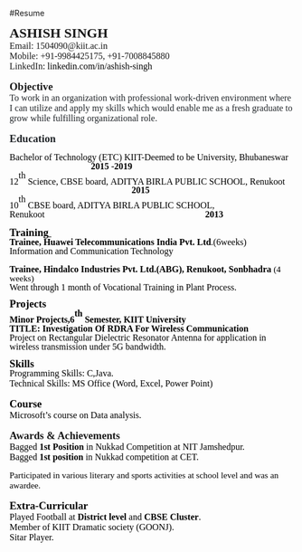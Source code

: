 #Resume
<p style="margin-bottom: 12.0000pt;"><strong><span style="font-family: Calibri; font-size: 18.0000pt;">ASHISH SINGH</span></strong><span style="font-family: Calibri; font-size: 11.0000pt;"><br /></span><span style="font-family: Calibri; font-size: 12.0000pt;">Email: 1504090@kiit.ac.in</span><span style="font-family: Calibri; font-size: 12.0000pt;"><br /></span><span style="font-family: Calibri; font-size: 12.0000pt;">Mobile: +91-9984425175, +91-7008845880</span><span style="font-family: Calibri; font-size: 12.0000pt;"><br /></span><span style="font-family: Calibri; font-size: 12.0000pt;">LinkedIn</span><span style="font-family: Calibri; color: #000000; font-size: 12.0000pt;">: linkedin.com/in/ashish-singh</span></p>
<p style="margin-bottom: 12.0000pt;"><strong><span style="font-family: Calibri; font-size: 14.0000pt;">Objective</span></strong><strong><u><span style="font-family: Calibri; text-decoration: underline; text-underline: single; font-size: 12.0000pt;"><br /></span></u></strong><span style="font-family: Calibri; color: #212529; font-size: 12.0000pt; background: #ffffff;">To work in an organization with professional work-driven environment where I can utilize and apply my skills which would enable me as a fresh graduate to grow while fulfilling organizational role.</span></p>
<p><strong><span style="font-family: Calibri; color: #212529; font-size: 14.0000pt; background: #ffffff;">Education</span></strong><u><span style="font-family: Calibri; color: #212529; text-decoration: underline; text-underline: single; font-size: 14.0000pt; background: #ffffff;"><br /></span></u></p>
<p style="margin-bottom: 12.0000pt; margin-left: 0.0000pt; line-height: 114%;"><span style="font-family: Calibri; color: #000000; font-size: 12.0000pt;">Bachelor of Technology (ETC) KIIT-Deemed to be University, Bhubaneswar </span><span style="font-family: Calibri; color: #000000; font-size: 11.5000pt;">&nbsp;&nbsp;&nbsp;&nbsp;&nbsp;&nbsp;&nbsp;&nbsp;&nbsp;&nbsp;&nbsp;&nbsp;&nbsp;&nbsp;&nbsp;&nbsp;&nbsp;&nbsp;&nbsp;&nbsp;&nbsp;&nbsp;&nbsp;&nbsp;</span><span style="font-family: Calibri; color: #000000; font-size: 12.0000pt;">&nbsp;&nbsp;&nbsp;&nbsp;&nbsp;&nbsp;&nbsp;&nbsp;&nbsp;&nbsp;&nbsp;&nbsp;&nbsp;</span><strong><span style="font-family: Calibri; color: #000000; font-size: 12.0000pt;">2015 -2019</span></strong><strong><span style="font-family: Calibri; color: #000000; font-size: 12.0000pt;"><br /></span></strong><span style="font-family: Calibri; color: #000000; font-size: 12.0000pt;">12</span><sup><span style="font-family: Calibri; color: #000000; font-size: 12.0000pt; vertical-align: super;">th</span></sup><span style="font-family: Calibri; color: #000000; font-size: 12.0000pt;">&nbsp;Science, CBSE board,</span><span style="font-family: Calibri; color: #000000; font-size: 12.0000pt;">&nbsp;ADITYA BIRLA PUBLIC SCHOOL, Renukoot</span><span style="font-family: Calibri; color: #000000; font-size: 12.0000pt;"> &nbsp; &nbsp; &nbsp; &nbsp; &nbsp; &nbsp; &nbsp; &nbsp; &nbsp; &nbsp; &nbsp; &nbsp; </span><span style="font-family: Calibri; color: #000000; font-size: 12.0000pt;">&nbsp;&nbsp;&nbsp;&nbsp;&nbsp;&nbsp;&nbsp;&nbsp;&nbsp;&nbsp;&nbsp;&nbsp;&nbsp;&nbsp;&nbsp;&nbsp;&nbsp;&nbsp;&nbsp;&nbsp;&nbsp;&nbsp;&nbsp;&nbsp;&nbsp;&nbsp;&nbsp;&nbsp;&nbsp;&nbsp;</span><strong><span style="font-family: Calibri; color: #000000; font-size: 12.0000pt;">&nbsp;&nbsp;&nbsp;&nbsp;2015</span></strong><strong><span style="font-family: Calibri; color: #000000; font-size: 12.0000pt;"><br /></span></strong><span style="font-family: Calibri; color: #000000; font-size: 12.0000pt;">10</span><sup><span style="font-family: Calibri; color: #000000; font-size: 12.0000pt; vertical-align: super;">th</span></sup><span style="font-family: Calibri; color: #000000; font-size: 12.0000pt;">&nbsp;CBSE board, </span><span style="font-family: Calibri; color: #000000; font-size: 12.0000pt;">ADITYA BIRLA PUBLIC SCHOOL, Renukoot</span><span style="font-family: Calibri; color: #000000; font-size: 12.0000pt;">&nbsp;&nbsp;&nbsp;&nbsp;&nbsp;&nbsp;&nbsp;&nbsp;&nbsp;&nbsp;&nbsp;&nbsp;&nbsp;&nbsp;&nbsp;&nbsp;&nbsp;&nbsp;&nbsp;&nbsp;&nbsp;</span> <span style="font-family: Calibri; color: #000000; font-size: 12.0000pt;">&nbsp;&nbsp;&nbsp;&nbsp;&nbsp;&nbsp;&nbsp;&nbsp;&nbsp;&nbsp;&nbsp;&nbsp;&nbsp;</span><span style="font-family: Calibri; color: #000000; font-size: 12.0000pt;">&nbsp;&nbsp;&nbsp;&nbsp;&nbsp;&nbsp;&nbsp;&nbsp;&nbsp;</span><span style="font-family: Calibri; color: #000000; font-size: 12.0000pt;">&nbsp;&nbsp;&nbsp;&nbsp;&nbsp;&nbsp;&nbsp;&nbsp;&nbsp;&nbsp;&nbsp;&nbsp;&nbsp;&nbsp;&nbsp;&nbsp;&nbsp;&nbsp;&nbsp;&nbsp;&nbsp;&nbsp;&nbsp;&nbsp;&nbsp;&nbsp;&nbsp;</span><strong><span style="font-family: Calibri; color: #000000; font-size: 12.0000pt;">2013</span></strong></p>
<p style="margin-left: 0.0000pt; line-height: 114%;"><strong><span style="font-family: Calibri; color: #000000; font-size: 14.0000pt;">Training</span></strong><strong><u><span style="font-family: Calibri; color: #000000; text-decoration: underline; text-underline: single; font-size: 14.0000pt;">&nbsp;</span></u></strong><strong><u><span style="font-family: Calibri; color: #000000; text-decoration: underline; text-underline: single; font-size: 12.0000pt;"><br /></span></u></strong><strong><span style="font-family: Calibri; color: #000000; font-size: 12.0000pt;">Trainee, Huawei Telecommunications India Pvt. Ltd</span></strong><span style="font-family: Calibri; color: #000000; font-size: 12.0000pt;">.(6weeks)</span><strong><span style="font-family: Calibri; color: #000000; font-size: 12.0000pt;"><br /></span></strong><span style="font-family: Calibri; color: #000000; font-size: 12.0000pt;">Information and Communication Technology</span><span style="font-family: Calibri; color: #000000; font-size: 12.0000pt;"><br /></span><span style="font-family: Calibri; color: #000000; font-size: 11.0000pt;"><br /></span><strong><span style="font-family: Calibri; color: #000000; font-size: 12.0000pt;">Trainee, Hindalco Industries Pvt. Ltd.(ABG), Renukoot, Sonbhadra</span></strong><strong><span style="font-family: Calibri; color: #000000; font-size: 11.5000pt;">&nbsp;</span></strong><span style="font-family: Calibri; color: #000000; font-size: 11.5000pt;">(4 weeks)</span><strong><span style="font-family: Calibri; color: #585858; font-size: 11.5000pt;"><br /></span></strong><span style="font-family: Calibri; color: #000000; font-size: 12.0000pt;">Went through 1 month of Vocational Training in Plant Process.</span><span style="font-family: Calibri; color: #000000; font-size: 12.0000pt;"><br /></span></p>
<p style="margin-left: 0.0000pt; line-height: 114%;"><strong><span style="font-family: Calibri; color: #000000; font-size: 14.0000pt;">Projects</span></strong><strong><span style="font-family: Calibri; color: #000000; font-size: 12.0000pt;"><br /></span></strong><strong><span style="font-family: Calibri; color: #000000; font-size: 12.0000pt;">Minor Projects,6</span></strong><strong><sup><span style="font-family: Calibri; color: #000000; font-size: 12.0000pt; vertical-align: super;">th</span></sup></strong><strong><span style="font-family: Calibri; color: #000000; font-size: 12.0000pt;">&nbsp;Semester, KIIT University</span></strong><strong><span style="font-family: Calibri; color: #000000; font-size: 12.0000pt;"><br /></span></strong><strong><span style="font-family: Calibri; color: #000000; font-size: 12.0000pt;">TITLE: Investigation Of RDRA For Wireless Communication</span></strong><span style="font-family: Calibri; color: #000000; font-size: 12.0000pt;"><br /></span><span style="font-family: Calibri; color: #000000; font-size: 12.0000pt;">Project on Rectangular Dielectric Resonator Antenna for application in wireless transmission under 5G bandwidth.</span></p>
<p style="margin-bottom: 0.0000pt; margin-left: 0.0000pt; line-height: 114%;"><strong><span style="font-family: Calibri; color: #000000; font-size: 14.0000pt;">Skills</span></strong></p>
<p style="margin-top: 0.0000pt; margin-bottom: 12.0000pt; text-align: left;"><span style="font-family: Calibri; color: #000000; font-size: 12.0000pt;">Programming Skills: C</span><span style="font-family: Calibri; color: #000000; font-size: 12.0000pt;">,Java.</span><span style="font-family: Calibri; color: #000000; font-size: 12.0000pt;"><br /></span><span style="font-family: Calibri; color: #000000; font-size: 12.0000pt;">Technical Skills: </span><span style="font-family: Calibri; color: #000000; font-size: 12.0000pt;">MS Office (Word, Excel, Power Point)</span></p>
<p style="margin-top: 0.0000pt; margin-bottom: 12.0000pt; text-align: left;"><strong><span style="font-family: Calibri; color: #000000; font-size: 14.0000pt;">Course</span></strong><strong><u><span style="font-family: Calibri; color: #000000; text-decoration: underline; text-underline: single; font-size: 12.0000pt;"><br /></span></u></strong><span style="font-family: Calibri; color: #000000; font-size: 12.0000pt;">Microsoft&rsquo;s course on Data analysis. </span></p>
<p><strong><span style="font-family: Calibri; font-size: 14.0000pt;">Awards &amp; Achievements</span></strong><span style="font-family: Calibri; color: #000000; font-size: 14.0000pt;"><br /></span><span style="font-family: Calibri; color: #000000; font-size: 12.0000pt;">Bagged </span><strong><span style="font-family: Calibri; color: #000000; font-size: 12.0000pt;">1st Position</span></strong><span style="font-family: Calibri; color: #000000; font-size: 12.0000pt;">&nbsp;in Nukkad Competition at NIT Jamshedpur.</span><span style="font-family: Calibri; color: #000000; font-size: 12.0000pt;"><br /></span><span style="font-family: Calibri; color: #000000; font-size: 12.0000pt;">Bagged </span><strong><span style="font-family: Calibri; color: #000000; font-size: 12.0000pt;">1st position</span></strong><span style="font-family: Calibri; color: #000000; font-size: 12.0000pt;">&nbsp;in Nukkad competition at CET.</span></p>
<p style="margin-bottom: 12.0000pt;"><span style="font-family: Calibri; color: #000000; font-size: 11.5000pt;">Participated in various literary and sports activities at school level and was an awardee.</span></p>
<p><strong><span style="font-family: Calibri; color: #000000; font-size: 14.0000pt;">Extra-Curricular</span></strong><span style="font-family: Calibri; color: #000000; font-size: 12.0000pt;"><br /></span><span style="font-family: Calibri; color: #000000; font-size: 12.0000pt;">Played Football at </span><strong><span style="font-family: Calibri; color: #000000; font-size: 12.0000pt;">District level</span></strong><span style="font-family: Calibri; color: #000000; font-size: 12.0000pt;">&nbsp;and </span><strong><span style="font-family: Calibri; color: #000000; font-size: 12.0000pt;">CBSE Cluster</span></strong><span style="font-family: Calibri; color: #000000; font-size: 12.0000pt;">.</span><span style="font-family: Calibri; color: #000000; font-size: 12.0000pt;"><br /></span><span style="font-family: Calibri; color: #000000; font-size: 12.0000pt;">Member of KIIT Dramatic society (GOONJ).</span><span style="font-family: Calibri; color: #000000; font-size: 12.0000pt;"><br /></span><span style="font-family: Calibri; color: #000000; font-size: 12.0000pt;">Sitar Player.</span></p>

